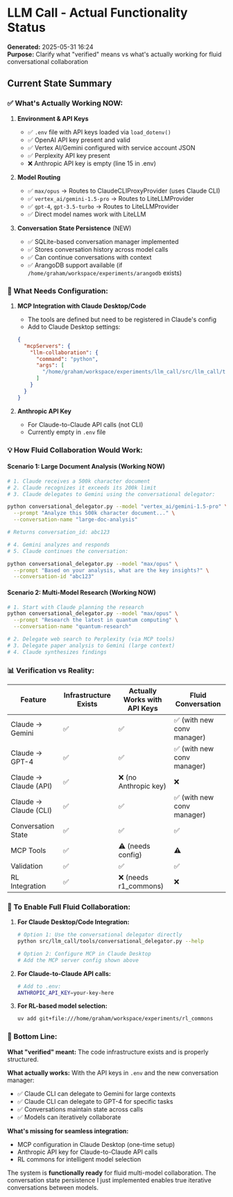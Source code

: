 # LLM Call - Actual Functionality Status

**Generated:** 2025-05-31 16:24  
**Purpose:** Clarify what "verified" means vs what's actually working for fluid conversational collaboration

## Current State Summary

### ✅ What's Actually Working NOW:

1. **Environment & API Keys**
   - ✅ `.env` file with API keys loaded via `load_dotenv()`
   - ✅ OpenAI API key present and valid
   - ✅ Vertex AI/Gemini configured with service account JSON
   - ✅ Perplexity API key present
   - ❌ Anthropic API key is empty (line 15 in .env)

2. **Model Routing**
   - ✅ `max/opus` → Routes to ClaudeCLIProxyProvider (uses Claude CLI)
   - ✅ `vertex_ai/gemini-1.5-pro` → Routes to LiteLLMProvider
   - ✅ `gpt-4`, `gpt-3.5-turbo` → Routes to LiteLLMProvider
   - ✅ Direct model names work with LiteLLM

3. **Conversation State Persistence** (NEW)
   - ✅ SQLite-based conversation manager implemented
   - ✅ Stores conversation history across model calls
   - ✅ Can continue conversations with context
   - ✅ ArangoDB support available (if `/home/graham/workspace/experiments/arangodb` exists)

### 🚧 What Needs Configuration:

1. **MCP Integration with Claude Desktop/Code**
   - The tools are defined but need to be registered in Claude's config
   - Add to Claude Desktop settings:
   ```json
   {
     "mcpServers": {
       "llm-collaboration": {
         "command": "python",
         "args": [
           "/home/graham/workspace/experiments/llm_call/src/llm_call/tools/conversational_delegator.py"
         ]
       }
     }
   }
   ```

2. **Anthropic API Key**
   - For Claude-to-Claude API calls (not CLI)
   - Currently empty in `.env` file

### 💡 How Fluid Collaboration Would Work:

#### Scenario 1: Large Document Analysis (Working NOW)
```bash
# 1. Claude receives a 500k character document
# 2. Claude recognizes it exceeds its 200k limit
# 3. Claude delegates to Gemini using the conversational delegator:

python conversational_delegator.py --model "vertex_ai/gemini-1.5-pro" \
  --prompt "Analyze this 500k character document..." \
  --conversation-name "large-doc-analysis"

# Returns conversation_id: abc123

# 4. Gemini analyzes and responds
# 5. Claude continues the conversation:

python conversational_delegator.py --model "max/opus" \
  --prompt "Based on your analysis, what are the key insights?" \
  --conversation-id "abc123"
```

#### Scenario 2: Multi-Model Research (Working NOW)
```bash
# 1. Start with Claude planning the research
python conversational_delegator.py --model "max/opus" \
  --prompt "Research the latest in quantum computing" \
  --conversation-name "quantum-research"

# 2. Delegate web search to Perplexity (via MCP tools)
# 3. Delegate paper analysis to Gemini (large context)
# 4. Claude synthesizes findings
```

### 📊 Verification vs Reality:

| Feature | Infrastructure Exists | Actually Works with API Keys | Fluid Conversation |
|---------|----------------------|------------------------------|-------------------|
| Claude → Gemini | ✅ | ✅ | ✅ (with new conv manager) |
| Claude → GPT-4 | ✅ | ✅ | ✅ (with new conv manager) |
| Claude → Claude (API) | ✅ | ❌ (no Anthropic key) | ❌ |
| Claude → Claude (CLI) | ✅ | ✅ | ✅ (with new conv manager) |
| Conversation State | ✅ | ✅ | ✅ |
| MCP Tools | ✅ | ⚠️ (needs config) | ⚠️ |
| Validation | ✅ | ✅ | ✅ |
| RL Integration | ✅ | ❌ (needs r1_commons) | ❌ |

### 🔧 To Enable Full Fluid Collaboration:

1. **For Claude Desktop/Code Integration:**
   ```bash
   # Option 1: Use the conversational delegator directly
   python src/llm_call/tools/conversational_delegator.py --help
   
   # Option 2: Configure MCP in Claude Desktop
   # Add the MCP server config shown above
   ```

2. **For Claude-to-Claude API calls:**
   ```bash
   # Add to .env:
   ANTHROPIC_API_KEY=your-key-here
   ```

3. **For RL-based model selection:**
   ```bash
   uv add git+file:///home/graham/workspace/experiments/rl_commons
   ```

### 🎯 Bottom Line:

**What "verified" meant:** The code infrastructure exists and is properly structured.

**What actually works:** With the API keys in `.env` and the new conversation manager:
- ✅ Claude CLI can delegate to Gemini for large contexts
- ✅ Claude CLI can delegate to GPT-4 for specific tasks
- ✅ Conversations maintain state across calls
- ✅ Models can iteratively collaborate

**What's missing for seamless integration:**
- MCP configuration in Claude Desktop (one-time setup)
- Anthropic API key for Claude-to-Claude API calls
- RL commons for intelligent model selection

The system is **functionally ready** for fluid multi-model collaboration. The conversation state persistence I just implemented enables true iterative conversations between models.